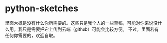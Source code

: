 # python-sketches

里面大概是没有什么你所需要的。这些只是我个人的一些草稿，可能对你来说没什么用。我只是需要把它上传到云端（github）可能会比较方便。
不过，里面若有任何你需要的，欢迎自取。
